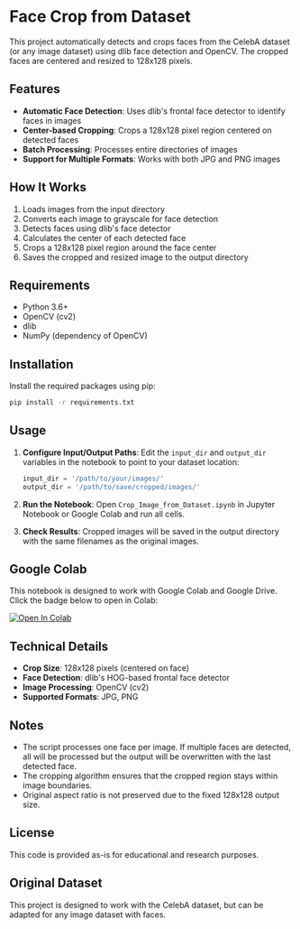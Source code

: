 # Face Crop from Dataset

This project automatically detects and crops faces from the CelebA dataset (or any image dataset) using dlib face detection and OpenCV. The cropped faces are centered and resized to 128x128 pixels.

## Features

- **Automatic Face Detection**: Uses dlib's frontal face detector to identify faces in images
- **Center-based Cropping**: Crops a 128x128 pixel region centered on detected faces
- **Batch Processing**: Processes entire directories of images
- **Support for Multiple Formats**: Works with both JPG and PNG images

## How It Works

1. Loads images from the input directory
2. Converts each image to grayscale for face detection
3. Detects faces using dlib's face detector
4. Calculates the center of each detected face
5. Crops a 128x128 pixel region around the face center
6. Saves the cropped and resized image to the output directory

## Requirements

- Python 3.6+
- OpenCV (cv2)
- dlib
- NumPy (dependency of OpenCV)

## Installation

Install the required packages using pip:

```bash
pip install -r requirements.txt
```

## Usage

1. **Configure Input/Output Paths**: 
   Edit the `input_dir` and `output_dir` variables in the notebook to point to your dataset location:
   ```python
   input_dir = '/path/to/your/images/'
   output_dir = '/path/to/save/cropped/images/'
   ```

2. **Run the Notebook**:
   Open `Crop_Image_from_Dataset.ipynb` in Jupyter Notebook or Google Colab and run all cells.

3. **Check Results**:
   Cropped images will be saved in the output directory with the same filenames as the original images.

## Google Colab

This notebook is designed to work with Google Colab and Google Drive. Click the badge below to open in Colab:

[![Open In Colab](https://colab.research.google.com/assets/colab-badge.svg)](https://colab.research.google.com/github/masoudshahrian/MachineLearning-Code/blob/master/Crop_Image_from_Dataset.ipynb)

## Technical Details

- **Crop Size**: 128x128 pixels (centered on face)
- **Face Detection**: dlib's HOG-based frontal face detector
- **Image Processing**: OpenCV (cv2)
- **Supported Formats**: JPG, PNG

## Notes

- The script processes one face per image. If multiple faces are detected, all will be processed but the output will be overwritten with the last detected face.
- The cropping algorithm ensures that the cropped region stays within image boundaries.
- Original aspect ratio is not preserved due to the fixed 128x128 output size.

## License

This code is provided as-is for educational and research purposes.

## Original Dataset

This project is designed to work with the CelebA dataset, but can be adapted for any image dataset with faces.

